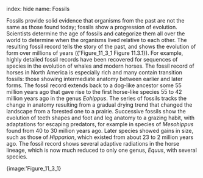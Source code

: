 index: hide
name: Fossils

Fossils provide solid evidence that organisms from the past are not the same as those found today; fossils show a progression of evolution. Scientists determine the age of fossils and categorize them all over the world to determine when the organisms lived relative to each other. The resulting fossil record tells the story of the past, and shows the evolution of form over millions of years ({'Figure_11_3_1 Figure 11.3.1}). For example, highly detailed fossil records have been recovered for sequences of species in the evolution of whales and modern horses. The fossil record of horses in North America is especially rich and many contain transition fossils: those showing intermediate anatomy between earlier and later forms. The fossil record extends back to a dog-like ancestor some 55 million years ago that gave rise to the first horse-like species 55 to 42 million years ago in the genus  *Eohippus*. The series of fossils tracks the change in anatomy resulting from a gradual drying trend that changed the landscape from a forested one to a prairie. Successive fossils show the evolution of teeth shapes and foot and leg anatomy to a grazing habit, with adaptations for escaping predators, for example in species of  *Mesohippus* found from 40 to 30 million years ago. Later species showed gains in size, such as those of  *Hipparion*, which existed from about 23 to 2 million years ago. The fossil record shows several adaptive radiations in the horse lineage, which is now much reduced to only one genus,  *Equus*, with several species.


{image:'Figure_11_3_1}
        
